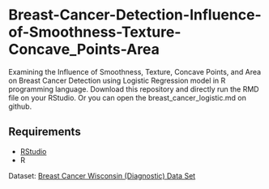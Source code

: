 # Breast-Cancer-Detection-Influence-of-Smoothness-Texture-Concave_Points-Area

Examining the Influence of Smoothness, Texture, Concave Points, and Area on Breast Cancer Detection using Logistic Regression model in R programming language. 
Download this repository and directly run the RMD file on your RStudio. Or you can open the breast_cancer_logistic.md on github.

## Requirements
+ [RStudio](https://posit.co/downloads/)
+ R

Dataset: [Breast Cancer Wisconsin (Diagnostic) Data Set](https://www.kaggle.com/datasets/uciml/breast-cancer-wisconsin-data)
